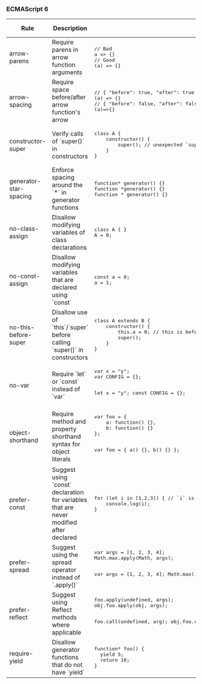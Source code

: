 ### ECMAScript 6
<table>
<thead>
<tr>
<th>Rule</th>
<th>Description</th>
<th>Snippet</th>
<th>ESLint Default</th>
<th>Link</th>
</tr>
</thead>
<tbody>
<tr>
<td>arrow-parens</td>
<td>Require parens in arrow function arguments</td>
<td>
<pre>
// Bad
a => {}
// Good
(a) => {}
</pre>
</td>
<td>Off</td>
<td>[Link](http://eslint.org/docs/rules/arrow-parens)</td>
</tr>
<tr>
<td>arrow-spacing</td>
<td>Require space before/after arrow function's arrow</td>
<td>
<pre>
// { "before": true, "after": true }
(a) => {}
// { "before": false, "after": false }
(a)=>{}
</pre>
</td>
<td>Off</td>
<td>[Link](http://eslint.org/docs/rules/arrow-spacing)</td>
</tr>
<tr>
<td>constructor-super</td>
<td>Verify calls of `super()` in constructors</td>
<td>
<pre>
class A {
    constructor() {
        super(); // unexpected `super()`.
    }
}
</pre>
</td>
<td>Off</td>
<td>[Link](http://eslint.org/docs/rules/constructor-super)</td>
</tr>
<tr>
<td>generator-star-spacing</td>
<td>Enforce spacing around the `*` in generator functions</td>
<td>
<pre>
function* generator() {}
function *generator() {}
function * generator() {}
</pre>
</td>
<td>Off</td>
<td>[Link](http://eslint.org/docs/rules/generator-star-spacing)</td>
</tr>
<tr>
<td>no-class-assign</td>
<td>Disallow modifying variables of class declarations</td>
<td>
<pre>
class A { }
A = 0;
</pre>
</td>
<td>Off</td>
<td>[Link](http://eslint.org/docs/rules/no-class-assign)</td>
</tr>
<tr>
<td>no-const-assign</td>
<td>Disallow modifying variables that are declared using `const`</td>
<td>
<pre>
const a = 0;
a = 1;
</pre>
</td>
<td>Off</td>
<td>[Link](http://eslint.org/docs/rules/no-const-assign)</td>
</tr>
<tr>
<td>no-this-before-super</td>
<td>Disallow use of `this`/`super` before calling `super()` in constructors</td>
<td>
<pre>
class A extends B {
    constructor() {
        this.a = 0; // this is before `super()`.
        super();
    }
}
</pre>
</td>
<td>Off</td>
<td>[Link](http://eslint.org/docs/rules/no-this-before-super)</td>
</tr>
<tr>
<td>no-var</td>
<td>Require `let` or `const` instead of `var`</td>
<td>
<pre>
var x = "y";
var CONFIG = {};

let x = "y";
const CONFIG = {};
</pre>
</td>
<td>Off</td>
<td>[Link](http://eslint.org/docs/rules/no-var)</td>
</tr>
<tr>
<td>object-shorthand</td>
<td>Require method and property shorthand syntax for object literals</td>
<td>
<pre>
var foo = {
    a: function() {},
    b: function() {}
};

var foo = {
    a() {},
    b() {}
};
</pre>
</td>
<td>Off</td>
<td>[Link](http://eslint.org/docs/rules/object-shorthand)</td>
</tr>
<tr>
<td>prefer-const</td>
<td>Suggest using `const` declaration for variables that are never modified after declared</td>
<td>
<pre>
for (let i in [1,2,3]) { // `i` is re-defined (not modified) on each loop step.
    console.log(i);
}
</pre>
</td>
<td>Off</td>
<td>[Link](http://eslint.org/docs/rules/prefer-const)</td>
</tr>
<tr>
<td>prefer-spread</td>
<td>Suggest using the spread operator instead of `.apply()`</td>
<td>
<pre>
var args = [1, 2, 3, 4];
Math.max.apply(Math, args);

var args = [1, 2, 3, 4];
Math.max(...args);
</pre>
</td>
<td>Off</td>
<td>[Link](http://eslint.org/docs/rules/prefer-spread)</td>
</tr>
<tr>
<td>prefer-reflect</td>
<td>Suggest using Reflect methods where applicable</td>
<td>
<pre>
foo.apply(undefined, args);
obj.foo.apply(obj, args);

foo.call(undefined, arg);
obj.foo.call(obj, arg);
</pre>
</td>
<td>Off</td>
<td>[Link](http://eslint.org/docs/rules/prefer-reflect)</td>
</tr>
<tr>
<td>require-yield</td>
<td>Disallow generator functions that do not have `yield`</td>
<td>
<pre>
function* foo() {
  yield 5;
  return 10;
}
</pre>
</td>
<td>Off</td>
<td>[Link](http://eslint.org/docs/rules/require-yield)</td>
</tr>
</tbody>
<table>

